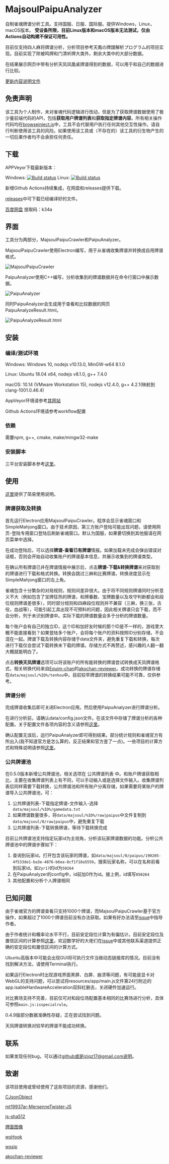 # MajsoulPaipuAnalyzer

自制雀魂牌谱分析工具。支持国服、日服、国际服。提供Windows，Linux，macOS版本。
**受设备所限，目前Linux版本和macOS版本无法测试，仅由Actions自动构建不保证可用性。**

目前仅支持四人麻将牌谱分析，分析项目参考天鳳の牌譜解析プログラム的项目实现。目前实现了除被鸣牌和门清听牌大类外，剩余大类中的大部分数据。

在结果展示网页中带有分析天凤凤凰桌牌谱得到的数据，可以用于和自己的数据进行比较。

[更新内容说明文件](doc/release-notes.txt)

## 免责声明
该工具为个人制作，未对雀魂代码逻辑进行改动，但是为了获取牌谱数据使用了极少量前端代码的API，包括**获取用户牌谱列表**和**获取指定牌谱内容**。所有相关操作代码均在[browseinject.js](lib/majsoul/browseinject.js)中，工具不会代替用户执行任何其他交互性操作。请自行判断使用该工具的风险。如果使用该工具或（不存在的）该工具的衍生物产生的一切后果作者均不会承担任何责任。

## 下载

APPVeyor下载最新版本：

Windows: [![Build status](https://ci.appveyor.com/api/projects/status/fyirnuhsunq73brc?svg=true)](https://ci.appveyor.com/project/zyr17/majsoulpaipuanalyzer) Linux: [![Build status](https://ci.appveyor.com/api/projects/status/i22ex7a644qasmxx?svg=true)](https://ci.appveyor.com/project/zyr17/majsoulpaipuanalyzer-ko5wy)

新增Github Actions持续集成，在网盘和releases提供下载。

[releases](https://github.com/zyr17/MajsoulPaipuAnalyzer/releases)中可下载已经编译好的文件。

[百度网盘](https://pan.baidu.com/s/1mu31kzaF7aHkY2IeBjCLyg) 提取码：k34a

## 界面

工具分为两部分，MajsoulPaipuCrawler和PaipuAnalyzer。

MajsoulPaipuCrawler使用Electron编写，用于从雀魂收集牌谱并转换成自用牌谱格式。

![MajsoulPaipuCrawler](doc/img/MPC.png)

PaipuAnalyzer使用C++编写，分析收集到的牌谱数据并在命令行窗口中展示数据。

![PaipuAnalyzer](doc/img/PA.png)

同时PaipuAnalyzer会生成用于查看和比较数据的网页PaipuAnalyzeResult.html。

![PaipuAnalyzeResult.html](doc/img/PaipuAnalyzeResult.png)

## 安装

### 编译/测试环境

Windows: Windows 10, nodejs v10.13.0, MinGW-w64 8.1.0

Linux: Ubuntu 18.04 x64, nodejs v8.1.0, g++ 7.4.0

macOS: 10.14 (VMware Workstation 15), nodejs v12.4.0, g++ 4.2.1(映射到clang-1001.0.46.4)

AppVeyor环境请参考[其网站](https://www.appveyor.com/docs/build-environment/)

Github Actions环境请参考workflow配置

### 依赖

需要npm, g++, cmake, make/mingw32-make

### 安装脚本

三平台安装脚本参考[这里](doc/install_scripts.md)。

## 使用

[这里](doc/README.txt)提供了简易使用说明。

### 牌谱获取及转换

首先运行Electron应用MajsoulPaipuCrawler。程序会显示雀魂窗口和SimpleMahjong窗口。由于技术原因，第三方账户登陆可能出现问题，请使用网页-登陆专用窗口登陆后刷新雀魂窗口。默认为国服，如果要切换到其他服请在网页菜单中选择。

在成功登陆后，可以选择**牌谱-查看已有牌谱**情报。如果加载未完成会弹出错误对话框，否则会开始自动收集账户的牌谱基本信息，并展示收集到的牌谱类型。

在确认所有牌谱已井在牌谱情报中展示后，点击**牌谱-下载&转换牌谱**来对获取到的牌谱进行下载和格式转换。转换会跳过三麻和比赛牌谱。转换进度显示在SimpleMahjong窗口的左上角。

雀魂包含十分繁杂的对局规则，规则间差异很大。由于将不同规则牌谱同时分析意义不大（例如包含了宝牌狂热的牌谱，和牌番数、宝牌数量以及攻守判断都会和段位规则牌谱差很多），同时部分规则和四麻段位规则并不兼容（三麻，换三张，古役，血战等），可能引起工具出现不可预料的问题，因此相关牌谱只会下载，而不会分析，列于未识别牌谱中。实际下载的牌谱数量会多于分析的牌谱数量。

每个账户会有自己的独立ID，这个ID和加好友时候的那个ID是不一样的，游戏里大概不能直接看到？如果登陆多个账户，会将每个账户的资料按照ID分别存储，不会混在一起。牌谱下载及转换内容存储于data文件夹，避免重复下载和转换，每次进行下载仅会尝试下载转换未下载的牌谱。存储方式不再赘述，感兴趣的人翻一翻大概就能明白了。

点击**转换天凤牌谱**选项可以将该账户的所有能转换的牌谱尝试转换成天凤牌谱格式，相关转换代码来自[Equim-chan](https://github.com/Equim-chan)的[akochan-reviewer](https://github.com/Equim-chan/akochan-reviewer)。成功转换的牌谱存储在`data/majsoul/%ID%/tenhou`中。目前较早牌谱的转换结果可能不可靠，仅供参考。

### 牌谱分析

完成牌谱收集后即可关闭Electron应用。然后使用PaipuAnalyzer进行牌谱分析。

在进行分析前，请确认data/config.json文件。在该文件中存储了牌谱分析的各种配置。关于配置文件各项内容的含义请参照[这里](doc/config.md)。

确认配置无误后，运行PaipuAnalyzer即可得到结果。部分统计规则和雀魂官方有所出入(我不知道官方是怎么算的，反正结果和官方差了一点)。一些项目的计算方式和特殊说明请参照[这里](doc/result.md)。

### 公共牌谱池

在0.5.0版本新增公共牌谱池，相关选项在 公共牌谱列表 中。和账户牌谱获取相比，主要在收集牌谱列表上有不同，可以手动输入或是选择文件输入。收集牌谱列表后同样需要下载转换，公共牌谱池和所有账户分离存储，如果需要将某账户的牌谱导入公共牌谱池，可：
1. 公共牌谱列表-下载指定牌谱-文件输入-选择`data/majsoul/%ID%/gamedata.txt`
2. 如果牌谱数量很多，将`data/majsoul/%ID%/raw|paipus`中文件复制到`data/majsoul/0/raw|paipus`中，避免重复下载
3. 公共牌谱列表-下载转换牌谱，等待下载转换完成

目前公共牌谱池支持指定玩家id为主视角，分析该玩家牌谱数据的功能。分析公共牌谱池中的牌谱步骤如下：
1. 查询到玩家id。打开包含该玩家的牌谱，如`data/majsoul/0/paipus/190205-4f533de1-ba3e-4876-b6ea-8cf1f18a5559`，搜索玩家名称，可以在名称前看到玩家id。如`Zyr17`的id为`50264`
2. 在PaipuAnalyzer的config中，id前加0作为id。接上例，id填写`050264`
3. 其他配置和分析个人牌谱相同

## 已知问题

由于雀魂官方的牌谱查看只支持1000个牌谱，而MajsoulPaipuCrawler基于官方操作，如果超过了1000个牌谱目前没有办法获取。如果有好办法请至[issue](https://github.com/zyr17/MajsoulPaipuAnalyzer/issues/5)中指导作者。

由于作者统计和概率论水平不行，目前安定段位计算为有偏估计。目前安定段位及置信区间的计算参照[这里](doc/stable-rank.md)，欢迎数学好的大佬们在[issue](https://github.com/zyr17/MajsoulPaipuAnalyzer/issues/4)中或其他联系渠道提供正确的安定段位和置信区间的计算方式。

Ubuntu高版本中可能会出现GUI将可执行文件当做动态链接库的情况。目前没有找到解决方法，请使用Terminal执行。

如果运行Electron时出现游戏界面黑屏、白屏、崩溃等问题，有可能是显卡对WebGL的支持问题，可以尝试将resources/app/main.js文件第24行附近的app.isableHardwareAcceleration双斜杠删去，关闭硬件加速运行。

对比赛场支持不完善，目前仅可对和段位场配置基本相同的比赛场进行分析，具体可参照`main.js:isspecialrule`。

0.4.9版部分数据准确性存疑，正在尝试找到问题。

天凤牌谱转换对较早的牌谱不能成功转换。

## 联系

如果发现任何bug，可以通过[github](https://github.com/zyr17/MajsoulPaipuAnalyzer/issues)或是jzjqz17@gmail.com说明。

## 致谢

该项目使用或曾经使用了这些项目的资源，感谢他们。

[CJsonObject](https://github.com/Bwar/CJsonObject)

[mt19937ar-MersenneTwister-JS](https://github.com/neetsdkasu/mt19937ar-MersenneTwister-JS)

[js-sha512](https://github.com/emn178/js-sha512)

[牌面图像](https://mj-king.net/sozai/)

[wsHook](https://github.com/skepticfx/wshook)

[wssip](https://github.com/nccgroup/wssip)

[akochan-reviewer](https://github.com/Equim-chan/akochan-reviewer)